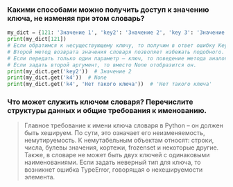### Какими способами можно получить доступ к значению ключа, не изменяя при этом словарь?

```python
my_dict = {121: 'Значение 1', 'key2': 'Значение 2', 'key 3': 'Значение 3'}
print(my_dict[121])
# Если обратимся к несуществующему ключу, то получим в ответ ошибку KeyError. 
# Второй метод возврата значения словаря позволяет избежать подобного. Он основан на методе get(). 
# Если передать только один параметр – ключ, то поведение метода аналогично квадратным скобкам, но не возникнет ошибки при обращении к несуществующему элементу, а просто вернется None. 
# Если задать второй аргумент, то вместо None отобразится он.
print(my_dict.get('key2'))  # Значение 2
print(my_dict.get('k4'))  # None
print(my_dict.get('k4', 'Нет такого ключа'))  # 'Нет такого ключа'
```

### Что может служить ключом словаря? Перечислите структуры данных и общие требования к именованию.

> Главное требование к имени ключа словаря в Python – он должен быть хешируем.
> По сути, это означает его неизменяемость, немутируемость. 
> К немутабельным объектам относят: строки, числа, булевы значения, кортежи, frozenset и некоторые другие. 
> Также, в словаре не может быть двух ключей с одинаковыми наименованиями.
> Если задать неверный тип для ключа, то возникнет ошибка TypeError, говорящая о нехешируемости элемента.

